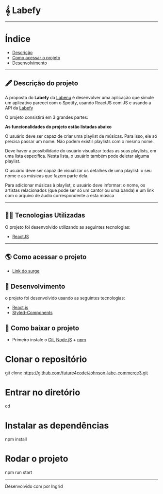 
#  𝄞 Labefy



---

# Índice

- [Descrição](#-descrição-do-projeto)
- [Como acessar o projeto](#-como-acessar-o-projeto)
- [Desenvolvimento](#-desenvolvimento)

---

## 🖋 Descrição do projeto

A proposta do  **Labefy**  da  [Labenu](https://labenu.com.br/)  é desenvolver uma aplicação que simule um aplicativo parecei com o Spotify, usando ReactJS com JS e usando a API da [Labefy](https://documenter.getpostman.com/view/7549981/SztBc8eT?version=latest)

O projeto consistirá em 3 grandes partes:

**As funcionalidades do projeto estão listadas abaixo**

O usuário deve ser capaz de criar uma playlist de músicas. Para isso, ele só precisa passar um nome. Não podem existir playlists com o mesmo nome.

Deve haver a possibilidade do usuário visualizar todas as suas playlists, em uma lista específica. Nesta lista, o usuário também pode deletar alguma playlist.

O usuário deve ser capaz de visualizar os detalhes de uma playlist: o seu nome e as músicas que fazem parte dela.

Para adicionar músicas à playlist, o usuário deve informar: o nome, os artistas relacionados (que pode ser só um cantor ou uma banda) e um link com o arquivo de áudio correspondente a esta música

---

##  👨‍💻️  Tecnologias Utilizadas

O projeto foi desenvolvido utilizando as seguintes tecnologias:

-   [ReactJS](https://reactjs.org/)




---

## 🌎 Como acessar o projeto

- [Link do surge](/)


## 🚀 Desenvolvimento

o projeto foi desenvolvido usando as seguintes tecnologias:

-   [React.js](https://pt-br.reactjs.org/docs/getting-started.html)
-   [Styled-Components](https://styled-components.com/docs)

## 💾  Como baixar o projeto

-   Primeiro instale o  [Git](https://git-scm.com/),  [Node.jS](https://nodejs.org/pt-br/download/)  +  [npm](https://www.npmjs.com/get-npm)

# Clonar o repositório
git clone https://github.com/future4code/Johnson-labe-commerce3.git

# Entrar no diretório
cd 


# Instalar as dependências
npm install


# Rodar o projeto
npm run start


---

Desenvolvido com por Ingrid